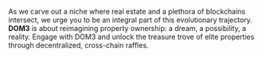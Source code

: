As we carve out a niche where real estate and a plethora of blockchains intersect, we urge you to be an integral part of this evolutionary trajectory. **DOM3** is about reimagining property ownership: a dream, a possibility, a reality. Engage with DOM3 and unlock the treasure trove of elite properties through decentralized, cross-chain raffles.
